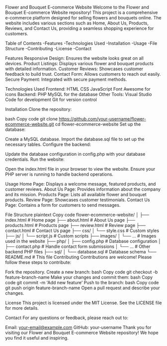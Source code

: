 Flower and Bouquet E-commerce Website
Welcome to the Flower and Bouquet E-commerce Website repository! This project is a comprehensive e-commerce platform designed for selling flowers and bouquets online. The website includes various sections such as Home, About Us, Products, Reviews, and Contact Us, providing a seamless shopping experience for customers.

Table of Contents
-Features
-Technologies Used
-Installation
-Usage
-File Structure
-Contributing
-License
-Contact

Features
Responsive Design: Ensures the website looks great on all devices.
Product Listings: Displays various flower and bouquet products with detailed information.
Customer Reviews: Showcases customer feedback to build trust.
Contact Form: Allows customers to reach out easily.
Secure Payment: Integrated with secure payment methods.

Technologies Used
Frontend:
HTML
CSS
JavaScript
Font Awesome for icons
Backend:
PHP
MySQL for the database
Other Tools:
Visual Studio Code for development
Git for version control


Installation
Clone the repository:

bash
Copy code
git clone https://github.com/your-username/flower-ecommerce-website.git
cd flower-ecommerce-website
Set up the database:

Create a MySQL database.
Import the database.sql file to set up the necessary tables.
Configure the backend:

Update the database configuration in config.php with your database credentials.
Run the website:

Open the index.html file in your browser to view the website.
Ensure your PHP server is running to handle backend operations.


Usage
Home Page: Displays a welcome message, featured products, and customer reviews.
About Us Page: Provides information about the company and its mission.
Products Page: Lists all available flower and bouquet products.
Review Page: Showcases customer testimonials.
Contact Us Page: Contains a form for customers to send messages.


File Structure
plaintext
Copy code
flower-ecommerce-website/
│
├── index.html                # Home page
├── about.html                # About Us page
├── products.html             # Products page
├── review.html               # Review page
├── contact.html              # Contact Us page
├── css/
│   └── style.css             # Custom styles
├── js/
│   └── script.js             # Custom scripts
├── images/
│   └── ...                   # Images used in the website
├── php/
│   ├── config.php            # Database configuration
│   ├── contact.php           # Handle contact form submissions
│   └── ...                   # Other backend PHP files
├── sql/
│   └── database.sql          # Database schema
└── README.md                 # This file
Contributing
Contributions are welcome! Please follow these steps to contribute:

Fork the repository.
Create a new branch:
bash
Copy code
git checkout -b feature-branch-name
Make your changes and commit them:
bash
Copy code
git commit -m 'Add new feature'
Push to the branch:
bash
Copy code
git push origin feature-branch-name
Open a pull request and describe your changes.


License
This project is licensed under the MIT License. See the LICENSE file for more details.

Contact
For any questions or feedback, please reach out to:

Email: your-email@example.com
GitHub: your-username
Thank you for visiting our Flower and Bouquet E-commerce Website repository! We hope you find it useful and inspiring.

